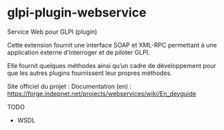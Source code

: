 glpi-plugin-webservice
======================

Service Web pour GLPI (plugin)

Cette extension fournit une interface SOAP et XML-RPC permettant à une application externe d’interroger et de piloter GLPI.

Elle fournit quelques méthodes ainsi qu’un cadre de développement pour que les autres plugins fournissent leur propres méthodes.

Site officiel du projet :
Documentation (en) : https://forge.indepnet.net/projects/webservices/wiki/En_devguide

TODO

* WSDL

